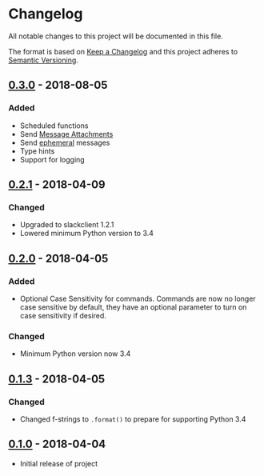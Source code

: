 # Changelog
All notable changes to this project will be documented in this file.

The format is based on [Keep a Changelog](http://keepachangelog.com/en/1.0.0/)
and this project adheres to [Semantic Versioning](http://semver.org/spec/v2.0.0.html).

## [0.3.0](https://github.com/sedders123/phial/releases/tag/0.3.0) - 2018-08-05
### Added
 - Scheduled functions
 - Send [Message Attachments](https://api.slack.com/docs/message-attachments)
 - Send [ephemeral](https://api.slack.com/methods/chat.postEphemeral) messages
 - Type hints
 - Support for logging

## [0.2.1](https://github.com/sedders123/phial/releases/tag/0.2.0) - 2018-04-09
### Changed
- Upgraded to slackclient 1.2.1
- Lowered minimum Python version to 3.4

## [0.2.0](https://github.com/sedders123/phial/releases/tag/0.2.0) - 2018-04-05
### Added
- Optional Case Sensitivity for commands. Commands are now no longer case sensitive by default, they have an optional parameter to turn on case sensitivity if desired.
### Changed
- Minimum Python version now 3.4

## [0.1.3](https://github.com/sedders123/phial/releases/tag/0.1.3) - 2018-04-05
### Changed
- Changed f-strings to `.format()` to prepare for supporting Python 3.4


## [0.1.0](https://github.com/sedders123/phial/releases/tag/0.1.0) - 2018-04-04
- Initial release of project
